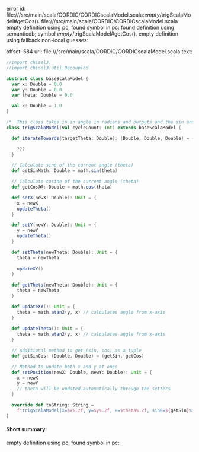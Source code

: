 error id: file://<WORKSPACE>/src/main/scala/CORDIC/CORDICscalaModel.scala:_empty_/trigScalaModel#getCos().
file://<WORKSPACE>/src/main/scala/CORDIC/CORDICscalaModel.scala
empty definition using pc, found symbol in pc: 
found definition using semanticdb; symbol _empty_/trigScalaModel#getCos().
empty definition using fallback
non-local guesses:

offset: 584
uri: file://<WORKSPACE>/src/main/scala/CORDIC/CORDICscalaModel.scala
text:
```scala
//import chisel3._
//import chisel3.util.Decoupled

abstract class baseScalaModel {
  var x: Double = 0.0
  var y: Double = 0.0
  var theta: Double = 0.0

  val k: Double = 1.0
}

/*  This class takes in an angle in radians and outputs and the sin and cosine of the angle*/
class trigScalaModel(val cycleCount: Int) extends baseScalaModel {

  def iterateTowards(targetTheta: Double): (Double, Double, Double) = {

    ???
  }

  // Calculate sine of the current angle (theta)
  def getSinMath: Double = math.sin(theta)

  // Calculate cosine of the current angle (theta)
  def getCos@@: Double = math.cos(theta)

  def setX(newX: Double): Unit = {
    x = newX
    updateTheta()
  }

  def setY(newY: Double): Unit = {
    y = newY
    updateTheta()
  }

  def setTheta(newTheta: Double): Unit = {
    theta = newTheta
    
    updateXY()
  }

  def getTheta(newTheta: Double): Unit = {
    theta = newTheta
  }

  def updateXY(): Unit = {
    theta = math.atan2(y, x) // calculates angle from x-axis
  }
  
  def updateTheta(): Unit = {
    theta = math.atan2(y, x) // calculates angle from x-axis
  }

  // Additional method to get (sin, cos) as a tuple
  def getSinCos: (Double, Double) = (getSin, getCos)

  // Method to update both x and y at once
  def setPosition(newX: Double, newY: Double): Unit = {
    x = newX
    y = newY
    // theta will be updated automatically through the setters
  }

  override def toString: String =
    f"trigScalaModel(x=$x%.2f, y=$y%.2f, θ=$theta%.2f, sinθ=${getSin}%.2f, cosθ=${getCos}%.2f, cycles=$cycleCount)"
}

```


#### Short summary: 

empty definition using pc, found symbol in pc: 